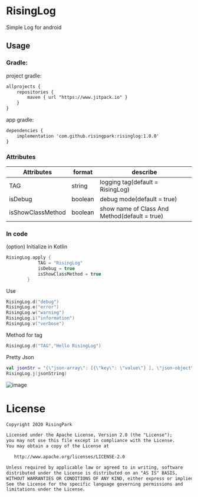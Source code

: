 # RisingLog

Simple Log for android

## Usage

### Gradle:
project gradle:
```xml
allprojects {
    repositories {
        maven { url "https://www.jitpack.io" }
    }
}
```
app gradle:
```xml
dependencies {
    implementation 'com.github.risingpark:risinglog:1.0.0'
}
```

### Attributes
|Attributes|format|describe
|---|---|---|
|TAG|string| logging tag(default = RisingLog)
|isDebug|boolean| debug mode(default = true)
|isShowClassMethod|boolean| show name of Class And Method(default = true)

### In code

(option) Initialize in Kotlin
```kotlin
RisingLog.apply {
            TAG = "RisingLog"
            isDebug = true
            isShowClassMethod = true
        }
```

Use
```kotlin
RisingLog.d("debug")
RisingLog.e("error")
RisingLog.w("warning")
RisingLog.i("information")
RisingLog.v("verbose")
```

Method for tag
```kotlin
RisingLog.d("TAG","Hello RisingLog")
```

Pretty Json
```kotlin
val jsonStr = "{\"json-array\": [{\"key\": \"value\"} ], \"json-object\": {\"key\": \"value\"} }"
RisingLog.j(jsonString)
```

![image](https://user-images.githubusercontent.com/62924824/95045812-c413a580-071d-11eb-90fb-b48572849122.png)

# License
```xml
Copyright 2020 RisingPark

Licensed under the Apache License, Version 2.0 (the "License");
you may not use this file except in compliance with the License.
You may obtain a copy of the License at

   http://www.apache.org/licenses/LICENSE-2.0

Unless required by applicable law or agreed to in writing, software
distributed under the License is distributed on an "AS IS" BASIS,
WITHOUT WARRANTIES OR CONDITIONS OF ANY KIND, either express or implied.
See the License for the specific language governing permissions and
limitations under the License.
```
